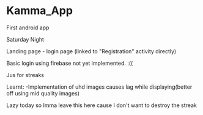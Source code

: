# Kamma_App
First android app 

Saturday Night

Landing page - login page (linked to "Registration" activity directly)

Basic login using firebase not yet implemented.
:((

Jus for streaks

Learnt:
-Implementation of uhd images causes lag while displaying(better off using mid quality images)


Lazy today so Imma leave this here cause I don't want to destroy the streak
